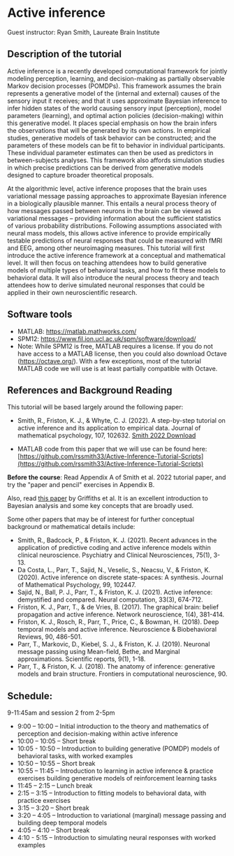 # Active inference
Guest instructor: Ryan Smith, Laureate Brain Institute

## Description of the tutorial
Active inference is a recently developed computational framework for jointly modeling perception, learning, and decision-making as partially observable Markov decision processes (POMDPs). This framework assumes the brain represents a generative model of the (internal and external) causes of the sensory input it receives; and that it uses approximate Bayesian inference to infer hidden states of the world causing sensory input (perception), model parameters (learning), and optimal action policies (decision-making) within this generative model. It places special emphasis on how the brain infers the observations that will be generated by its own actions. In empirical studies, generative models of task behavior can be constructed; and the parameters of these models can be fit to behavior in individual participants. These individual parameter estimates can then be used as predictors in between-subjects analyses. This framework also affords simulation studies in which precise predictions can be derived from generative models designed to capture broader theoretical proposals.

At the algorithmic level, active inference proposes that the brain uses variational message passing approaches to approximate Bayesian inference in a biologically plausible manner. This entails a neural process theory of how messages passed between neurons in the brain can be viewed as variational messages – providing information about the sufficient statistics of various probability distributions. Following assumptions associated with neural mass models, this allows active inference to provide empirically testable predictions of neural responses that could be measured with fMRI and EEG, among other neuroimaging measures.
This tutorial will first introduce the active inference framework at a conceptual and mathematical level. It will then focus on teaching attendees how to build generative models of multiple types of behavioral tasks, and how to fit these models to behavioral data. It will also introduce the neural process theory and teach attendees how to derive simulated neuronal responses that could be applied in their own neuroscientific research.

## Software tools
-	MATLAB: https://matlab.mathworks.com/
-	SPM12: https://www.fil.ion.ucl.ac.uk/spm/software/download/
-	Note: While SPM12 is free, MATLAB requires a license. If you do not have access to a MATLAB license, then you could also download Octave (https://octave.org/). With a few exceptions, most of the tutorial MATLAB code we will use is at least partially compatible with Octave.

## References and Background Reading
This tutorial will be based largely around the following paper:

-	Smith, R., Friston, K. J., & Whyte, C. J. (2022). A step-by-step tutorial on active inference and its application to empirical data. Journal of mathematical psychology, 107, 102632. [Smith 2022 Download](papers/Smith_2022_active_inference_tutorial.pdf)

-	MATLAB code from this paper that we will use can be found here:
[https://github.com/rssmith33/Active-Inference-Tutorial-Scripts](https://github.com/rssmith33/Active-Inference-Tutorial-Scripts)

**Before the course**: Read Appendix A of Smith et al. 2022 tutorial paper, and try the "paper and pencil" exercises in Appendix B.

Also, read [this paper](papers/griffiths_bayeschapter.pdf) by Griffiths et al. It is an excellent introduction to Bayesian analysis and some key concepts that are broadly used.

Some other papers that may be of interest for further conceptual background or mathematical details include:

-	Smith, R., Badcock, P., & Friston, K. J. (2021). Recent advances in the application of predictive coding and active inference models within clinical neuroscience. Psychiatry and Clinical Neurosciences, 75(1), 3-13.
-	Da Costa, L., Parr, T., Sajid, N., Veselic, S., Neacsu, V., & Friston, K. (2020). Active inference on discrete state-spaces: A synthesis. Journal of Mathematical Psychology, 99, 102447.
-	Sajid, N., Ball, P. J., Parr, T., & Friston, K. J. (2021). Active inference: demystified and compared. Neural computation, 33(3), 674-712.
-	Friston, K. J., Parr, T., & de Vries, B. (2017). The graphical brain: belief propagation and active inference. Network neuroscience, 1(4), 381-414.
-	Friston, K. J., Rosch, R., Parr, T., Price, C., & Bowman, H. (2018). Deep temporal models and active inference. Neuroscience & Biobehavioral Reviews, 90, 486-501.
-	Parr, T., Markovic, D., Kiebel, S. J., & Friston, K. J. (2019). Neuronal message passing using Mean-field, Bethe, and Marginal approximations. Scientific reports, 9(1), 1-18.
-	Parr, T., & Friston, K. J. (2018). The anatomy of inference: generative models and brain structure. Frontiers in computational neuroscience, 90.

## Schedule:

9-11:45am and session 2 from 2-5pm
-	9:00 – 10:00 – Initial introduction to the theory and mathematics of perception and decision-making within active inference
-	10:00 – 10:05 – Short break
-	10:05 - 10:50 – Introduction to building generative (POMDP) models of behavioral tasks, with worked examples
-	10:50 – 10:55 – Short break
-	10:55 – 11:45 – Introduction to learning in active inference & practice exercises building generative models of reinforcement learning tasks
-	11:45 – 2:15 – Lunch break
-	2:15 – 3:15 – Introduction to fitting models to behavioral data, with practice exercises
-	3:15 – 3:20 – Short break
-	3:20 – 4:05 – Introduction to variational (marginal) message passing and building deep temporal models
-	4:05 – 4:10 – Short break
-	4:10 - 5:15 – Introduction to simulating neural responses with worked examples
